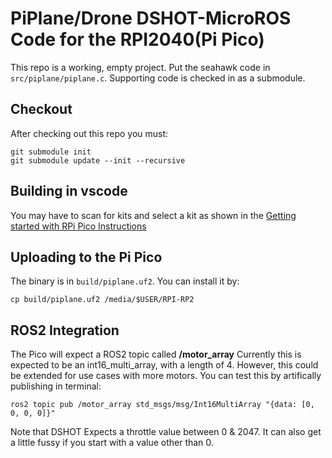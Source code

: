 # PiPlane/Drone DSHOT-MicroROS Code for the RPI2040(Pi Pico)
This repo is a working, empty project. Put the seahawk code in `src/piplane/piplane.c`. Supporting code is checked in as a submodule. 

## Checkout 

After checking out this repo you must: 

```
git submodule init 
git submodule update --init --recursive
```

## Building in vscode 

You may have to scan for kits and select a kit as shown in the [Getting started with RPi Pico Instructions](https://ubuntu.com/blog/getting-started-with-micro-ros-on-raspberry-pi-pico)

## Uploading to the Pi Pico 

The binary is in `build/piplane.uf2`. You can install it by: 

```console
cp build/piplane.uf2 /media/$USER/RPI-RP2
```
## ROS2 Integration
The Pico will expect a ROS2 topic called **/motor_array**
Currently this is expected to be an int16_multi_array, with a length of 4. However, this could be extended for use cases with more motors. You can test this by artifically publishing in terminal:
```console
ros2 topic pub /motor_array std_msgs/msg/Int16MultiArray "{data: [0, 0, 0, 0]}"
```
Note that DSHOT Expects a throttle value between 0 & 2047. It can also get a little fussy if you start with a value other than 0.
